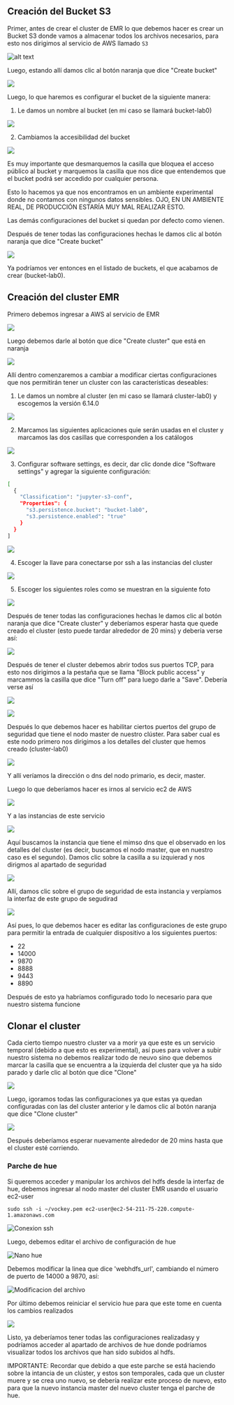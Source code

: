 ## Creación del Bucket S3

Primer, antes de crear el cluster de EMR lo que debemos hacer es crear un Bucket S3 donde vamos a almacenar todos los archivos necesarios, para esto nos dirigimos al servicio de AWS llamado `S3`

![alt text](./images/s3-service.png)

Luego, estando allí damos clic al botón naranja que dice "Create bucket"

![](./images/boton-bucket.png)

Luego, lo que haremos es configurar el bucket de la siguiente manera:

1. Le damos un nombre al bucket (en mi caso se llamará bucket-lab0)

![](./images/bucket-conf1.png)

2. Cambiamos la accesibilidad del bucket

![](./images/bucket-conf2.png)

Es muy importante que desmarquemos la casilla que bloquea el acceso público al bucket y marquemos la casilla que nos dice que entendemos que el bucket podrá ser accedido por cualquier persona.

Esto lo hacemos ya que nos encontramos en un ambiente experimental donde no contamos con ningunos datos sensibles. OJO, EN UN AMBIENTE REAL, DE PRODUCCIÓN ESTARÍA MUY MAL REALIZAR ESTO.

Las demás configuraciones del bucket si quedan por defecto como vienen.

Después de tener todas las configuraciones hechas le damos clic al botón naranja que dice "Create bucket"

![](./images/boton-createbucket.png)

Ya podríamos ver entonces en el listado de buckets, el que acabamos de crear (bucket-lab0).

## Creación del cluster EMR

Primero debemos ingresar a AWS al servicio de EMR

![](./images/emr.png)

Luego debemos darle al botón que dice "Create cluster" que está en naranja

![](./images/boton-cluster.png)

Allí dentro comenzaremos a cambiar a modificar ciertas configuraciones que nos permitirán tener un cluster con las características deseables:

1. Le damos un nombre al cluster (en mi caso se llamará cluster-lab0) y escogemos la versión 6.14.0

![](./images/cluster-conf1.png)

2. Marcamos las siguientes aplicaciones quie serán usadas en el cluster y marcamos las dos casillas que corresponden a los catálogos

![](./images/cluster-conf2.png)

3. Configurar software settings, es decir, dar clic donde dice "Software settings" y agregar la siguiente configuración:

```bash
[
  {
    "Classification": "jupyter-s3-conf",
    "Properties": {
      "s3.persistence.bucket": "bucket-lab0",
      "s3.persistence.enabled": "true"
    }
  }
]
```

![](./images/cluster-conf3.png)

4. Escoger la llave para conectarse por ssh a las instancias del cluster

![](./images/cluster-conf4.png)

5. Escoger los siguientes roles como se muestran en la siguiente foto

![](./images/cluster-conf5.png)

Después de tener todas las configuraciones hechas le damos clic al botón naranja que dice "Create cluster" y deberíamos esperar hasta que quede creado el cluster (esto puede tardar alrededor de 20 mins) y debería verse así:

![](./images/cluster-creado.png)

Después de tener el cluster debemos abrir todos sus puertos TCP, para esto nos dirigimos a la pestaña que se llama "Block public access" y marcammos la casilla que dice "Turn off" para luego darle a "Save". Debería verse así

![](./images/cluster-access1.png)

![](./images/cluster-access2.png)

Después lo que debemos hacer es habilitar ciertos puertos del grupo de seguridad que tiene el nodo master de nuestro clúster. Para saber cual es este nodo primero nos dirigimos a los detalles del cluster que hemos creado (cluster-lab0)

![](./images/cluster-detalles.png)

Y allí veríamos la dirección o dns del nodo primario, es decir, master.

Luego lo que deberíamos hacer es irnos al servicio ec2 de AWS

![](./images/ec2-service.png)

Y a las instancias de este servicio

![](./images/ec2-instancias.png)

Aquí buscamos la instancia que tiene el mimso dns que el observado en los detalles del cluster  (es decir, buscamos el nodo master, que en nuestro caso es el segundo). Damos clic sobre la casilla a su izquierad y nos dirigmos al apartado de seguridad

![](./images/seguridad-nodomaster1.png)

Allí, damos clic sobre el grupo de seguridad de esta instancia y verpíamos la interfaz de este grupo de segudirad

![](./images/seguridad-nodomaster2.png)

Así pues, lo que debemos hacer es editar las configuraciones de este grupo para permitir la entrada de cualquier dispositivo a los siguientes puertos:

- 22
- 14000
- 9870
- 8888
- 9443
- 8890

Después de esto ya habríamos configurado todo lo necesario para que nuestro sistema funcione

## Clonar el cluster

Cada cierto tiempo nuestro cluster va a morir ya que este es un servicio temporal (debido a que esto es experimental), así pues para volver a subir nuestro sistema no debemos realizar todo de neuvo sino que debemos marcar la casilla que se encuentra a la izquierda del cluster que ya ha sido parado y darle clic al botón que dice "Clone"

![](./images/cluster-clonar1.png)

Luego, igoramos todas las configuraciones ya que estas ya quedan configuradas con las del cluster anterior y le damos clic al botón naranja que dice "Clone cluster"

![](./images/cluster-clonar2.png)

Después deberíamos esperar nuevamente alrededor de 20 mins hasta que el cluster esté corriendo.

### Parche de hue

Si queremos acceder y manipular los archivos del hdfs desde la interfaz de hue, debemos ingresar al nodo master del cluster EMR usando el usuario ec2-user

`sudo ssh -i ~/vockey.pem ec2-user@ec2-54-211-75-220.compute-1.amazonaws.com`

![Conexion ssh](./images/conexion-ssh.png)

Luego, debemos editar el archivo de configuración de hue

![Nano hue](./images/nano-hue.png)

Debemos modificar la linea que dice 'webhdfs_url', cambiando el número de puerto de 14000 a 9870, así:

![Modificacion del archivo](./images/modificacion.png)

Por último debemos reiniciar el servicio hue para que este tome en cuenta los cambios realizados

![](./images/reinicio-servicio.png)

Listo, ya deberíamos tener todas las configuraciones realizadasy y podríamos acceder al apartado de archivos de hue donde podríamos visualizar todos los archivos que han sido subidos al hdfs.

IMPORTANTE: Recordar que debido a que este parche se está haciendo sobre la intancia de un clúster, y estos son temporales, cada que un cluster muere y se crea uno nuevo, se debería realizar este proceso de nuevo, esto para que la nuevo instancia master del nuevo cluster tenga el parche de hue.